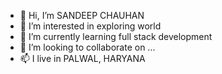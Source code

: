 - 👋 Hi, I’m SANDEEP CHAUHAN
- 👀 I’m interested in exploring world
- 🌱 I’m currently learning full stack development
- 💞️ I’m looking to collaborate on ...
- 📫 I live in PALWAL, HARYANA

<!---
sandeepchauhan2429/sandeepchauhan2429 is a ✨ special ✨ repository because its `README.md` (this file) appears on your GitHub profile.
You can click the Preview link to take a look at your changes.
--->
